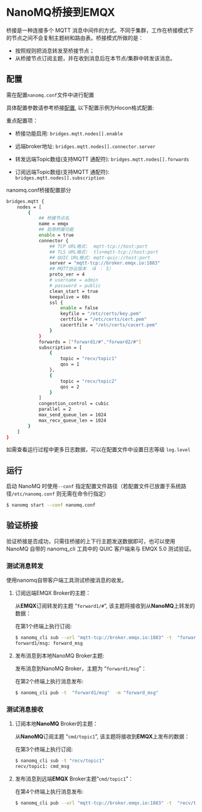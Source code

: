 # NanoMQ桥接到EMQX

桥接是一种连接多个 MQTT 消息中间件的方式。不同于集群，工作在桥接模式下的节点之间不会复制主题树和路由表。桥接模式所做的是：

- 按照规则把消息转发至桥接节点； 
- 从桥接节点订阅主题，并在收到消息后在本节点/集群中转发该消息。

## 配置

需在配置`nanomq.conf`文件中进行配置

具体配置参数请参考桥接[配置](../config-description/v014.md),  以下配置示例为Hocon格式配置:

重点配置项：

- 桥接功能启用: `bridges.mqtt.nodes[].enable`

- 远端broker地址: `bridges.mqtt.nodes[].connector.server`
- 转发远端Topic数组(支持MQTT 通配符):  `bridges.mqtt.nodes[].forwards`
- 订阅远端Topic数组(支持MQTT 通配符):   `bridges.mqtt.nodes[].subscription`

nanomq.conf桥接配置部分

```bash
bridges.mqtt {
	nodes = [ 
		{
			## 桥接节点名
			name = emqx
			## 启用桥接功能
			enable = true
			connector {
				## TCP URL格式:  mqtt-tcp://host:port
				## TLS URL格式:  tls+mqtt-tcp://host:port
				## QUIC URL格式: mqtt-quic://host:port
				server = "mqtt-tcp://broker.emqx.io:1883"
				## MQTT协议版本 （4 ｜ 5）
				proto_ver = 4
				# username = admin
				# password = public
				clean_start = true
				keepalive = 60s
				ssl {
					enable = false
					keyfile = "/etc/certs/key.pem"
					certfile = "/etc/certs/cert.pem"
					cacertfile = "/etc/certs/cacert.pem"
				}
			}
			forwards = ["forward1/#","forward2/#"]
			subscription = [
				{
					topic = "recv/topic1"
					qos = 1
				},
				{
					topic = "recv/topic2"
					qos = 2
				}
			]
			congestion_control = cubic
			parallel = 2
			max_send_queue_len = 1024
			max_recv_queue_len = 1024
		}
	]
}
```

如需查看运行过程中更多日志数据，可以在配置文件中设置日志等级 `log.level`

## 运行

启动 NanoMQ 时使用`--conf` 指定配置文件路径（若配置文件已放置于系统路径`/etc/nanomq.conf` 则无需在命令行指定）

```bash
$ nanomq start --conf nanomq.conf
```

## 验证桥接

验证桥接是否成功，只需往桥接的上下行主题发送数据即可，也可以使用 NanoMQ 自带的 nanomq_cli 工具中的 QUIC 客户端来与 EMQX 5.0 测试验证。

### 测试消息转发

使用nanomq自带客户端工具测试桥接消息的收发。

1. 订阅远端EMQX Broker的主题：

   从**EMQX**订阅转发的主题 “`forward1/#`”, 该主题将接收到从**NanoMQ**上转发的数据：

   在第1个终端上执行订阅:

   ```bash
   $ nanomq_cli sub --url "mqtt-tcp://broker.emqx.io:1883" -t  "forward1/#"
   forward1/msg: forward_msg
   ```

2. 发布消息到本地NanoMQ Broker主题:

   发布消息到NanoMQ Broker，主题为 “`forward1/msg`”：

   在第2个终端上执行消息发布:

   ```bash
   $ nanomq_cli pub -t  "forward1/msg"  -m "forward_msg"
   ```

### 测试消息接收

1. 订阅本地**NanoMQ** Broker的主题：

   从**NanoMQ**订阅主题 “`cmd/topic1`”, 该主题将接收到**EMQX**上发布的数据：

   在第3个终端上执行订阅:

   ```bash
   $ nanomq_cli sub -t "recv/topic1"
   recv/topic1: cmd_msg
   ```

2. 发布消息到远端**EMQX** Broker主题“`cmd/topic1`”：

   在第4个终端上执行消息发布:

   ```bash
   $ nanomq_cli pub --url "mqtt-tcp://broker.emqx.io:1883" -t  "recv/topic1" -m "cmd_msg"
   ```

   





